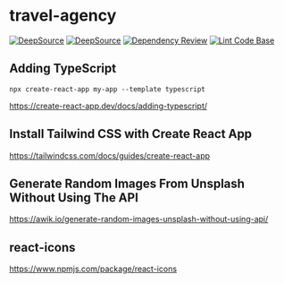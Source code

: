 # travel-agency

[![DeepSource](https://deepsource.io/gh/milliorn/travel-agency.svg/?label=active+issues&show_trend=true&token=wLO-E1Z2UQSoTeQEBtfZ-cw9)](https://deepsource.io/gh/milliorn/travel-agency/?ref=repository-badge)
[![DeepSource](https://deepsource.io/gh/milliorn/travel-agency.svg/?label=resolved+issues&show_trend=true&token=wLO-E1Z2UQSoTeQEBtfZ-cw9)](https://deepsource.io/gh/milliorn/travel-agency/?ref=repository-badge)
[![Dependency Review](https://github.com/milliorn/travel-agency/actions/workflows/dependency-review.yml/badge.svg)](https://github.com/milliorn/travel-agency/actions/workflows/dependency-review.yml)
[![Lint Code Base](https://github.com/milliorn/travel-agency/actions/workflows/super-linter.yml/badge.svg)](https://github.com/milliorn/travel-agency/actions/workflows/super-linter.yml)

## Adding TypeScript

`npx create-react-app my-app --template typescript`

<https://create-react-app.dev/docs/adding-typescript/>

## Install Tailwind CSS with Create React App

<https://tailwindcss.com/docs/guides/create-react-app>

## Generate Random Images From Unsplash Without Using The API

<https://awik.io/generate-random-images-unsplash-without-using-api/>

## react-icons

<https://www.npmjs.com/package/react-icons>
